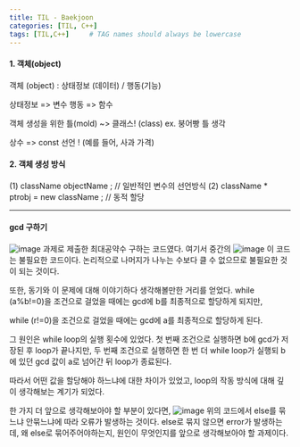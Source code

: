 ```yaml
---
title: TIL - Baekjoon
categories: [TIL, C++]
tags: [TIL,C++]     # TAG names should always be lowercase
---
```


#### 1. 객체(object)
객체 (object) : 상태정보 (데이터) / 행동(기능)

상태정보 => 변수
행동 => 함수

객체 생성을 위한 틀(mold) ~> 클래스! (class)
ex. 붕어빵 틀 생각

상수 => const 선언 ! (예를 들어, 사과 가격)

#### 2. 객체 생성 방식
(1) className objectName ; // 일반적인 변수의 선언방식
(2) className * ptrobj = new className ; // 동적 할당

---
#### gcd 구하기
![image](https://user-images.githubusercontent.com/105411918/193574130-4ab21e9a-4b1a-4419-8567-248e089144b3.png)
과제로 제출한 최대공약수 구하는 코드였다.
여기서 중간의 
![image](https://user-images.githubusercontent.com/105411918/193574148-781f3e2f-eb8d-45cf-9246-c9b232debe53.png)
이 코드는 불필요한 코드이다.
논리적으로 나머지가 나누는 수보다 클 수 없으므로 불필요한 것이 되는 것이다.

또한, 동기와 이 문제에 대해 이야기하다 생각해볼만한 거리를 얻었다.
while (a%b!=0)을 조건으로 걸었을 때에는 
gcd에 b를 최종적으로 할당하게 되지만,

while (r!=0)을 조건으로 걸었을 때에는 
gcd에 a를 최종적으로 할당하게 된다.

그 원인은 while loop의 실행 횟수에 있었다.
첫 번째 조건으로 실행하면 b에 gcd가 저장된 후 loop가 끝나지만,
두 번째 조건으로 실행하면 한 번 더 while loop가 실행되 b에 있던 gcd 값이 a로 넘어간 뒤 loop가 종료된다.

따라서 어떤 값을 할당해야 하느냐에 대한 차이가 있었고, 
loop의 작동 방식에 대해 깊이 생각해보는 계기가 되었다.

한 가지 더 앞으로 생각해보아야 할 부분이 있다면, 
![image](https://user-images.githubusercontent.com/105411918/193574188-3e9f5c62-b859-4f75-b8d2-f07804d834ca.png)
위의 코드에서 else를 묶느냐 안묶느냐에 따라 오류가 발생하는 것이다.
else로 묶지 않으면 error가 발생하는데,
왜 else로 묶어주어야하는지, 원인이 무엇인지를 앞으로 생각해보아야 할 과제이다.
